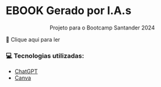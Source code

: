 <H1>EBOOK Gerado por I.A.s</H1>
<p align="center">Projeto para o Bootcamp Santander 2024</p>

📕 Clique aqui para ler
### 💻 Tecnologias utilizadas:

- [ChatGPT](https://chatgpt.com/?oai-dm=1)
- [Canva](https://www.canva.com/)
